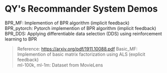 # QY's Recommander System Demos
BPR_MF: Implemention of BPR algorithm (implicit feedback)<br>
BPR_pytorch: Pytorch implemention of BPR algorithm (implicit feedback)<br>
BPR_DDS: Applying differentiable data selection (DDS) using reinforcement learning to BPR<br>
>Reference: https://arxiv.org/pdf/1911.10088.pdf
Basic_MF: Implemention of basic matrix factorization using ALS (explicit feedback)<br>
ml-100k, ml-1m: Dataset from MovieLens<br>
